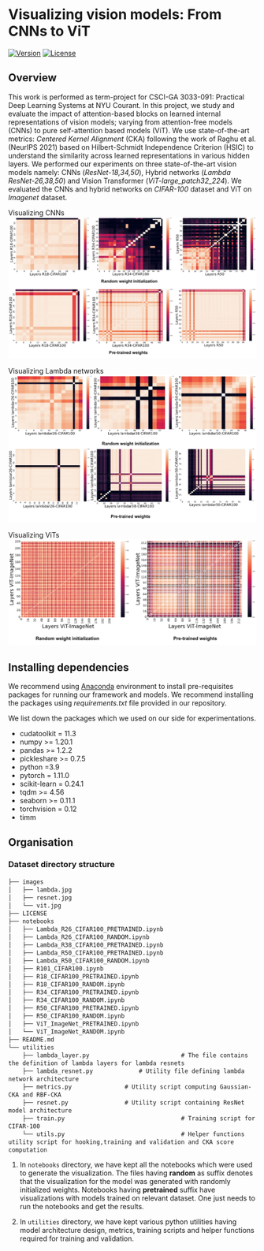 # Visualizing vision models: From CNNs to ViT

[![Version](https://img.shields.io/badge/Version-1.0.0-brightgreen)](https://github.com/animeshbchowdhury/visualizing-vision-models) 
[![License](https://img.shields.io/badge/License-BSD%203--Clause-blue.svg)](https://opensource.org/licenses/BSD-3-Clause)



## Overview

This work is performed as term-project for CSCI-GA 3033-091: Practical Deep Learning Systems at NYU Courant. In this project, we study and evaluate the impact of attention-based blocks on learned internal representations of vision models; varying from attention-free models (CNNs) to pure self-attention based models (ViT). We use state-of-the-art metrics: *Centered Kernel Alignment* (CKA) following the work of Raghu et al. (NeurIPS 2021) based on Hilbert-Schmidt Independence Criterion (HSIC) to understand the similarity across learned representations in various hidden layers. We performed our experiments on three state-of-the-art vision models namely: CNNs (*ResNet-18,34,50*), Hybrid networks (*Lambda ResNet-26,38,50*) and Vision Transformer (*ViT-large_patch32_224*). We evaluated the CNNs and hybrid networks on *CIFAR-100* dataset and ViT on *Imagenet* dataset.

Visualizing CNNs
![](https://github.com/animeshbchowdhury/visualizing-vision-models/blob/main/images/resnet.jpg)

Visualizing Lambda networks
![](https://github.com/animeshbchowdhury/visualizing-vision-models/blob/main/images/lambda.jpg)

Visualizing ViTs
![](https://github.com/animeshbchowdhury/visualizing-vision-models/blob/main/images/vit.jpg)
## Installing dependencies

We recommend using [Anaconda](https://www.anaconda.com/) environment to install pre-requisites packages for running our framework and models. We recommend installing the packages using *requirements.txt* file provided in our repository.

We list down the packages which we used on our side for experimentations.

- cudatoolkit = 11.3
- numpy >= 1.20.1
- pandas >= 1.2.2
- pickleshare >= 0.7.5
- python =3.9
- pytorch = 1.11.0
- scikit-learn = 0.24.1
- tqdm >= 4.56
- seaborn >= 0.11.1
- torchvision = 0.12
- timm

## Organisation

### Dataset directory structure

	├── images
	│   ├── lambda.jpg
	│   ├── resnet.jpg
	│   └── vit.jpg
	├── LICENSE
	├── notebooks
	│   ├── Lambda_R26_CIFAR100_PRETRAINED.ipynb
	│   ├── Lambda_R26_CIFAR100_RANDOM.ipynb
	│   ├── Lambda_R38_CIFAR100_PRETRAINED.ipynb
	│   ├── Lambda_R50_CIFAR100_PRETRAINED.ipynb
	│   ├── Lambda_R50_CIFAR100_RANDOM.ipynb
	│   ├── R101_CIFAR100.ipynb
	│   ├── R18_CIFAR100_PRETRAINED.ipynb
	│   ├── R18_CIFAR100_RANDOM.ipynb
	│   ├── R34_CIFAR100_PRETRAINED.ipynb
	│   ├── R34_CIFAR100_RANDOM.ipynb
	│   ├── R50_CIFAR100_PRETRAINED.ipynb
	│   ├── R50_CIFAR100_RANDOM.ipynb
	│   ├── ViT_ImageNet_PRETRAINED.ipynb
	│   └── ViT_ImageNet_RANDOM.ipynb
	├── README.md
	└── utilities
	    ├── lambda_layer.py                          # The file contains the definition of lambda layers for lambda resnets
	    ├── lambda_resnet.py			 # Utility file defining lambda network architecture
	    ├── metrics.py				 # Utility script computing Gaussian-CKA and RBF-CKA
	    ├── resnet.py				 # Utility script containing ResNet model architecture
	    ├── train.py                                 # Training script for CIFAR-100
	    └── utils.py                                 # Helper functions utility script for hooking,training and validation and CKA score computation

1. In ```notebooks``` directory, we have kept all the notebooks which were used to generate the visualization. The files having **random** as suffix denotes that the visualization for the model was generated with randomly initialized weights. Notebooks having **pretrained** suffix have visualizations with models trained on relevant dataset. One just needs to run the notebooks and get the results.

2. In ```utilities``` directory, we have kept various python utilities having model architecture design, metrics, training scripts and helper functions required for training and validation.



